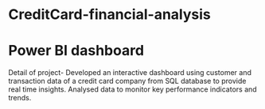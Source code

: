 # CreditCard-financial-analysis
# Power BI dashboard
Detail of project- Developed an interactive dashboard using customer and transaction data of a credit card company from SQL database to provide real time insights. Analysed data to monitor key performance indicators and trends.
